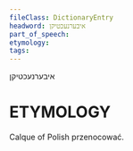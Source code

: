 ```yaml
---
fileClass: DictionaryEntry
headword: איבערנעכטיקן
part_of_speech: 
etymology: 
tags: 
---
```

איבערנעכטיקן

ETYMOLOGY
===========
Calque of Polish przenocować. 